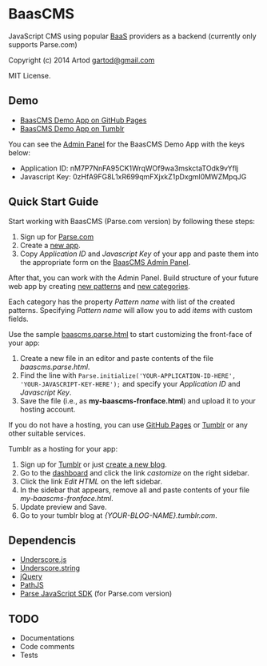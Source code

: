 # BaasCMS #

JavaScript CMS using popular [BaaS](http://en.wikipedia.org/wiki/Backend_as_a_service) providers as a backend (currently only supports Parse.com)

Copyright (c) 2014 Artod gartod@gmail.com

MIT License.


## Demo ##

* [BaasCMS Demo App on GitHub Pages](https://artod.github.io/baascms/demo/#/)
* [BaasCMS Demo App on Tumblr](http://baascms.tumblr.com/#/)

You can see the [Admin Panel](https://artod.github.io/baascms/admin/parse/#/) for the BaasCMS Demo App with the keys below:

* Application ID: nM7P7NnFA95CK1WrqWOf9wa3mskctaTOdk9vYflj
* Javascript Key: 0zHfA9FG8L1xR699qmFXjxkZ1pDxgml0MWZMpqJG


## Quick Start Guide ##

Start working with BaasCMS (Parse.com version) by following these steps:

1. Sign up for [Parse.com](https://www.parse.com/#signup)
1. Create a [new app](https://www.parse.com/apps/new).
1. Copy *Application ID* and *Javascript Key* of your app and paste them into the appropriate form on the [BaasCMS Admin Panel](https://artod.github.io/baascms/admin/parse/#).

After that, you can work with the Admin Panel. Build structure of your future web app by creating [new patterns](https://artod.github.io/baascms/admin/parse/#/baascms/pattern/add) and [new categories](https://artod.github.io/baascms/admin/parse/#/baascms/category/add).

Each category has the property *Pattern name* with list of the created patterns. Specifying *Pattern name* will allow you to add *items* with custom fields.

Use the sample [baascms.parse.html](https://github.com/Artod/baascms/blob/master/baascms.parse.html) to start customizing the front-face of your app:

1. Create a new file in an editor and paste contents of the file *baascms.parse.html*.
1. Find the line with `Parse.initialize('YOUR-APPLICATION-ID-HERE', 'YOUR-JAVASCRIPT-KEY-HERE');` and specify your *Application ID* and *Javascript Key*.
1. Save the file (i.e., as **my-baascms-fronface.html**) and upload it to your hosting account.

If you do not have a hosting, you can use [GitHub Pages](https://pages.github.com/) or [Tumblr](https://www.tumblr.com/dashboard) or any other suitable services.

Tumblr as a hosting for your app:

1. Sign up for [Tumblr](https://www.tumblr.com/register) or just [create a new blog](https://www.tumblr.com/new/blog).
1. Go to the [dashboard](https://www.tumblr.com/dashboard) and click the link *castomize* on the right sidebar.
1. Click the link *Edit HTML* on the left sidebar.
1. In the sidebar that appears, remove all and paste contents of your file *my-baascms-fronface.html*.
1. Update preview and Save.
1. Go to your tumblr blog at *{YOUR-BLOG-NAME}.tumblr.com*.


## Dependencis ##

* [Underscore.js](http://underscorejs.org/)
* [Underscore.string](http://epeli.github.io/underscore.string/)
* [jQuery](http://jquery.com/)
* [PathJS](http://mtrpcic.github.io/pathjs/)
* [Parse JavaScript SDK](https://www.parse.com) (for Parse.com version)


## TODO ##

* Documentations
* Code comments
* Tests
